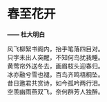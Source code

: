 # 春至花开

**—— 杜大明白**

风飞柳絮书阁内，抬手笔落四目对。    
只字未出人突醒，不知何鸟扰我睡。    
黄莺帘外送冬去，画眉枝头迎春归。    
冰亦融兮雪也褪，百鸟齐鸣梧桐坠。    
昔日邀君共赏诗，如今孤吟两行泪。    
空羡幽雨燕双飞，奈何群芳人独醉。    

